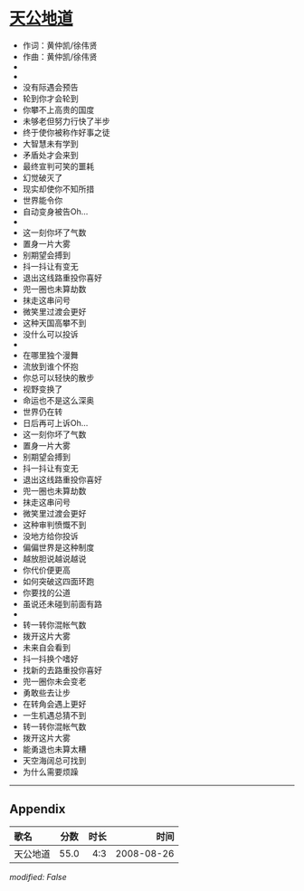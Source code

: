 # [天公地道](https://music.163.com/song?id=64951)

* 作词：黄仲凯/徐伟贤
* 作曲：黄仲凯/徐伟贤
*
*
* 没有际遇会预告
* 轮到你才会轮到
* 你攀不上高贵的国度
* 未够老但努力行快了半步
* 终于使你被称作好事之徒
* 大智慧未有学到
* 矛盾处才会来到
* 最终宣判可笑的噩耗
* 幻觉破灭了
* 现实却使你不知所措
* 世界能令你
* 自动变身被告Oh…
* 
* 这一刻你坏了气数
* 置身一片大雾
* 别期望会搏到
* 抖一抖让有变无
* 退出这线路重投你喜好
* 兜一圈也未算劫数
* 抹走这串问号
* 微笑里过渡会更好
* 这种天国高攀不到
* 没什么可以投诉
* 
* 在哪里独个漫舞
* 流放到谁个怀抱
* 你总可以轻快的散步
* 视野变换了
* 命运也不是这么深奥
* 世界仍在转
* 日后再可上诉Oh…
* 这一刻你坏了气数
* 置身一片大雾
* 别期望会搏到
* 抖一抖让有变无
* 退出这线路重投你喜好
* 兜一圈也未算劫数
* 抹走这串问号
* 微笑里过渡会更好
* 这种审判愤慨不到
* 没地方给你投诉
* 偏偏世界是这种制度
* 越放胆说越说越说
* 你代价便更高
* 如何突破这四面环跑
* 你要找的公道
* 虽说还未碰到前面有路
* 
* 转一转你混帐气数
* 拨开这片大雾
* 未来自会看到
* 抖一抖换个嗜好
* 找新的去路重投你喜好
* 兜一圈你未会变老
* 勇敢些去让步
* 在转角会遇上更好
* 一生机遇总猜不到
* 转一转你混帐气数
* 拨开这片大雾
* 能勇退也未算太糟
* 天空海阔总可找到
* 为什么需要烦躁


---

## Appendix

|歌名|分数|时长|时间|
|:---|:---:|---:|---:|
|天公地道|55.0|4:3|2008-08-26

*modified: False*